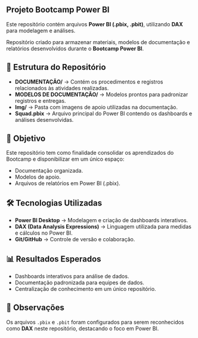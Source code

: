 ## Projeto Bootcamp Power BI
Este repositório contém arquivos **Power BI (.pbix, .pbit)**, utilizando **DAX** para modelagem e análises.

Repositório criado para armazenar materiais, modelos de documentação e relatórios desenvolvidos durante o **Bootcamp Power BI**.

## 📂 Estrutura do Repositório

- **DOCUMENTAÇÃO/** → Contém os procedimentos e registros relacionados às atividades realizadas.  
- **MODELOS DE DOCUMENTAÇÃO/** → Modelos prontos para padronizar registros e entregas.  
- **Img/** → Pasta com imagens de apoio utilizadas na documentação.  
- **Squad.pbix** → Arquivo principal do Power BI contendo os dashboards e análises desenvolvidas.  

## 🚀 Objetivo

Este repositório tem como finalidade consolidar os aprendizados do Bootcamp e disponibilizar em um único espaço:

- Documentação organizada.  
- Modelos de apoio.  
- Arquivos de relatórios em Power BI (.pbix).  

## 🛠️ Tecnologias Utilizadas

- **Power BI Desktop** → Modelagem e criação de dashboards interativos.  
- **DAX (Data Analysis Expressions)** → Linguagem utilizada para medidas e cálculos no Power BI.  
- **Git/GitHub** → Controle de versão e colaboração.  

## 📊 Resultados Esperados

- Dashboards interativos para análise de dados.  
- Documentação padronizada para equipes de dados.  
- Centralização de conhecimento em um único repositório.  

## 📌 Observações

Os arquivos `.pbix` e `.pbit` foram configurados para serem reconhecidos como **DAX** neste repositório, destacando o foco em Power BI.  
